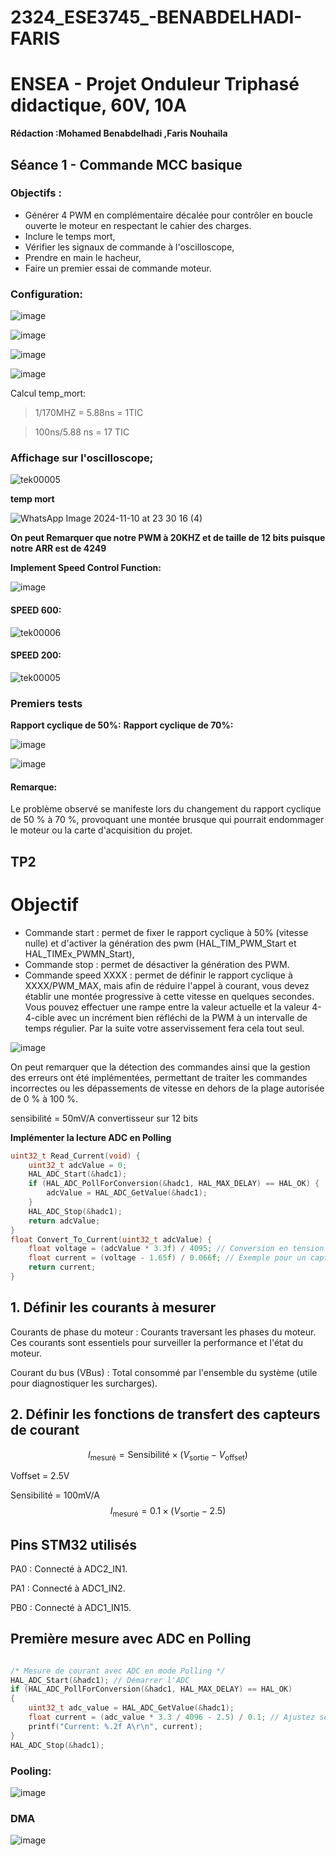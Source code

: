 # 2324_ESE3745_-BENABDELHADI-FARIS

# ENSEA - Projet Onduleur Triphasé didactique, 60V, 10A

**Rédaction :Mohamed Benabdelhadi ,Faris Nouhaila**
## Séance 1 - Commande MCC basique
### Objectifs :

- Générer 4 PWM en complémentaire décalée pour contrôler en boucle ouverte le moteur en respectant le cahier des charges.
- Inclure le temps mort,
- Vérifier les signaux de commande à l'oscilloscope,
- Prendre en main le hacheur,
- Faire un premier essai de commande moteur.

### Configuration: 

![image](https://github.com/user-attachments/assets/925e4530-36b6-4f70-bfd5-cbdde80f60b4)


![image](https://github.com/user-attachments/assets/910905ab-f8c8-4dd9-a80b-ec3a33059a13)


![image](https://github.com/user-attachments/assets/d9921aea-ffcd-4d8b-a18b-f21fb6a8bed7)


![image](https://github.com/user-attachments/assets/d7c1c816-c5dd-4e8c-b8aa-2943b5575536)

Calcul temp_mort:

> 1/170MHZ = 5.88ns = 1TIC

> 100ns/5.88 ns = 17 TIC 


### Affichage sur l'oscilloscope;

![tek00005](https://github.com/user-attachments/assets/7f763cc3-21b2-4325-bcd3-d457672c579a)


**temp mort**

![WhatsApp Image 2024-11-10 at 23 30 16 (4)](https://github.com/user-attachments/assets/9d382d9c-046c-437c-bd73-f88c91812ace)


**On peut Remarquer que notre PWM à 20KHZ et de taille de 12 bits puisque notre ARR est de 4249** 


**Implement Speed Control Function:**

![image](https://github.com/user-attachments/assets/c81dcf9d-0823-4eab-9fe1-2cb77fabdc8f)

#### SPEED 600:

![tek00006](https://github.com/user-attachments/assets/32a44729-d139-4b01-9780-dbadf6a7b399)

#### SPEED 200:

![tek00005](https://github.com/user-attachments/assets/7f763cc3-21b2-4325-bcd3-d457672c579a)


### Premiers tests

**Rapport cyclique de 50%:**
**Rapport cyclique de 70%:**

![image](https://github.com/user-attachments/assets/47902732-debd-49c1-93e5-7f705805d88d)

![image](https://github.com/user-attachments/assets/6d21f4cc-4933-4f6f-938e-cdb3d77f81e8)

#### Remarque:

Le problème observé se manifeste lors du changement du rapport cyclique de 50 % à 70 %, provoquant une montée brusque qui pourrait endommager le moteur ou la carte d'acquisition du projet.

## TP2

# Objectif

- Commande start : permet de fixer le rapport cyclique à 50% (vitesse nulle) et d'activer la génération des pwm (HAL_TIM_PWM_Start et HAL_TIMEx_PWMN_Start),
- Commande stop : permet de désactiver la génération des PWM.
- Commande speed XXXX : permet de définir le rapport cyclique à XXXX/PWM_MAX, mais afin de réduire l'appel à courant, vous devez établir une montée progressive à cette vitesse en quelques secondes. Vous pouvez effectuer une rampe entre la valeur actuelle et la valeur 4-4-cible avec un incrément bien réfléchi de la PWM à un intervalle de temps régulier. Par la suite votre asservissement fera cela tout seul.

![image](https://github.com/user-attachments/assets/a806a30b-4816-44bc-984b-0dcc3df06941)

On peut remarquer que la détection des commandes ainsi que la gestion des erreurs ont été implémentées, permettant de traiter les commandes incorrectes ou les dépassements de vitesse en dehors de la plage autorisée de 0 % à 100 %.

sensibilité = 50mV/A
convertisseur sur 12 bits

**Implémenter la lecture ADC en Polling**
```c
uint32_t Read_Current(void) {
    uint32_t adcValue = 0;
    HAL_ADC_Start(&hadc1);
    if (HAL_ADC_PollForConversion(&hadc1, HAL_MAX_DELAY) == HAL_OK) {
        adcValue = HAL_ADC_GetValue(&hadc1);
    }
    HAL_ADC_Stop(&hadc1);
    return adcValue;
}
float Convert_To_Current(uint32_t adcValue) {
    float voltage = (adcValue * 3.3f) / 4095; // Conversion en tension
    float current = (voltage - 1.65f) / 0.066f; // Exemple pour un capteur à effet Hall (sensibilité : 66 mV/A)
    return current;
}
```

## 1. Définir les courants à mesurer

Courants de phase du moteur : Courants traversant les phases du moteur. Ces courants sont essentiels pour surveiller la performance et l'état du moteur.

Courant du bus (VBus) : Total consommé par l'ensemble du système (utile pour diagnostiquer les surcharges).

## 2. Définir les fonctions de transfert des capteurs de courant


$$
I_{\text{mesuré}} = \text{Sensibilité} \times (V_{\text{sortie}} - V_{\text{offset}})
$$


Voffset = 2.5V

Sensibilité = 100mV/A
​
$$
I_{\text{mesuré}} = 0.1 \times (V_{\text{sortie}} - 2.5)
$$

## Pins STM32 utilisés

PA0 : Connecté à ADC2_IN1.

PA1 : Connecté à ADC1_IN2.

PB0 : Connecté à ADC1_IN15.

## Première mesure avec ADC en Polling

```c

/* Mesure de courant avec ADC en mode Polling */
HAL_ADC_Start(&hadc1); // Démarrer l'ADC
if (HAL_ADC_PollForConversion(&hadc1, HAL_MAX_DELAY) == HAL_OK)
{
    uint32_t adc_value = HAL_ADC_GetValue(&hadc1);
    float current = (adc_value * 3.3 / 4096 - 2.5) / 0.1; // Ajustez selon le capteur
    printf("Current: %.2f A\r\n", current);
}
HAL_ADC_Stop(&hadc1);

```
### Pooling:

![image](https://github.com/user-attachments/assets/b226b534-7d70-46fb-a99e-06d89a64d02e)


### DMA
![image](https://github.com/user-attachments/assets/48eeba79-0ef0-4935-b0c6-686ea444cd86)



